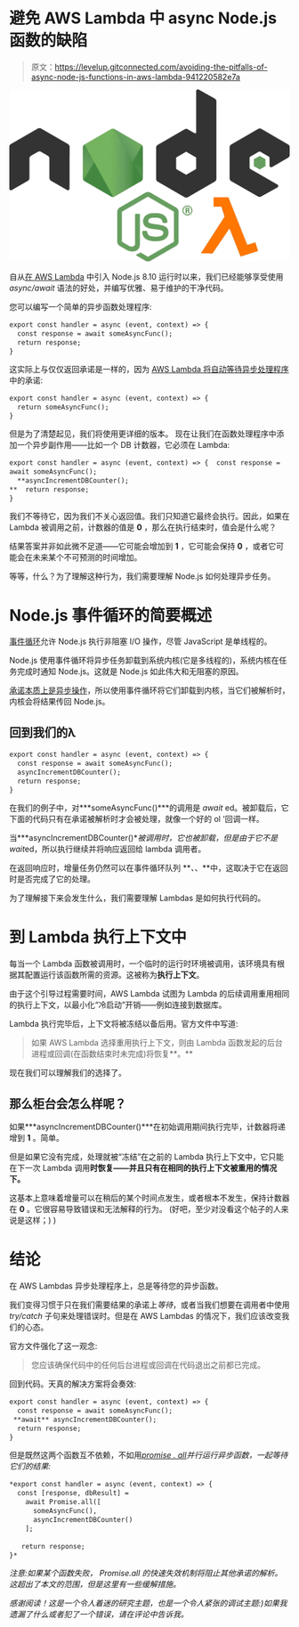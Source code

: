 # 避免 AWS Lambda 中 async Node.js 函数的缺陷

> 原文：<https://levelup.gitconnected.com/avoiding-the-pitfalls-of-async-node-js-functions-in-aws-lambda-941220582e7a>

![](img/52d1e022f23008cdd13b77532edce1e9.png)

自从[在 AWS Lambda](https://aws.amazon.com/blogs/compute/node-js-8-10-runtime-now-available-in-aws-lambda/) 中引入 Node.js 8.10 运行时以来，我们已经能够享受使用 *async/await* 语法的好处，并编写优雅、易于维护的干净代码。

您可以编写一个简单的异步函数处理程序:

```
export const handler = async (event, context) => { 
  const response = await someAsyncFunc();
  return response;
}
```

这实际上与仅仅返回承诺是一样的，因为 [AWS Lambda 将自动等待异步处理程序](https://docs.aws.amazon.com/lambda/latest/dg/nodejs-prog-model-handler.html)中的承诺:

```
export const handler = async (event, context) => { 
  return someAsyncFunc();
}
```

但是为了清楚起见，我们将使用更详细的版本。
现在让我们在函数处理程序中添加一个异步副作用——比如一个 DB 计数器，它必须在 Lambda:

```
export const handler = async (event, context) => {  const response = await someAsyncFunc();
  **asyncIncrementDBCounter();
**  return response;
}
```

我们不等待它，因为我们不关心返回值。我们只知道它最终会执行。因此，如果在 Lambda 被调用之前，计数器的值是 **0** ，那么在执行结束时，值会是什么呢？

结果答案并非如此微不足道——它可能会增加到 **1** ，它可能会保持 **0** ，或者它可能会在未来某个不可预测的时间增加。

等等，什么？为了理解这种行为，我们需要理解 Node.js 如何处理异步任务。

# Node.js 事件循环的简要概述

[事件循环](https://nodejs.org/de/docs/guides/event-loop-timers-and-nexttick/)允许 Node.js 执行非阻塞 I/O 操作，尽管 JavaScript 是单线程的。

Node.js 使用事件循环将异步任务卸载到系统内核(它是多线程的)，系统内核在任务完成时通知 Node.js。这就是 Node.js 如此伟大和无阻塞的原因。

[承诺本质上是异步操作](https://developer.mozilla.org/en-US/docs/Web/JavaScript/Guide/Using_promises)，所以使用事件循环将它们卸载到内核，当它们被解析时，内核会将结果传回 Node.js。

## 回到我们的λ

```
export const handler = async (event, context) => { 
  const response = await someAsyncFunc();
  asyncIncrementDBCounter();
  return response;
}
```

在我们的例子中，对***someAsyncFunc()***的调用是 *await* ed。被卸载后，它下面的代码只有在承诺被解析时才会被处理，就像一个好的 ol '回调一样。

当***asyncIncrementDBCounter()***被调用时，它也被卸载，但是由于它不是*wait*ed，所以执行继续并将响应返回给 lambda 调用者。

在返回响应时，增量任务仍然可以在事件循环队列 ***、*、**中，这取决于它在返回时是否完成了它的处理。

为了理解接下来会发生什么，我们需要理解 Lambdas 是如何执行代码的。

# 到 Lambda 执行上下文中

每当一个 Lambda 函数被调用时，一个临时的运行时环境被调用，该环境具有根据其配置运行该函数所需的资源。这被称为**执行上下文**。

由于这个引导过程需要时间，AWS Lambda 试图为 Lambda 的后续调用重用相同的执行上下文，以最小化“冷启动”开销——例如连接到数据库。

Lambda 执行完毕后，上下文将被冻结以备后用。官方文件中写道:

> 如果 AWS Lambda 选择重用执行上下文，则由 Lambda 函数发起的后台进程或回调(在函数结束时未完成)将恢复**。**

现在我们可以理解我们的选择了。

## 那么柜台会怎么样呢？

如果***asyncIncrementDBCounter()***在初始调用期间执行完毕，计数器将递增到 **1** 。简单。

但是如果它没有完成，处理就被“冻结”在之前的 Lambda 执行上下文中，它只能在下一次 Lambda 调用**时恢复——并且只有在相同的执行上下文被重用的情况下。**

这基本上意味着增量可以在稍后的某个时间点发生，或者根本不发生，保持计数器在 **0** 。它很容易导致错误和无法解释的行为。
(好吧，至少对没看这个帖子的人来说是这样；) )

# 结论

在 AWS Lambdas 异步处理程序上，总是等待您的异步函数。

我们变得习惯于只在我们需要结果的承诺上*等待*，或者当我们想要在调用者中使用 *try/catch* 子句来处理错误时。但是在 AWS Lambdas 的情况下，我们应该改变我们的心态。

官方文件强化了这一观念:

> 您应该确保代码中的任何后台进程或回调在代码退出之前都已完成。

回到代码。天真的解决方案将会奏效:

```
export const handler = async (event, context) => { 
  const response = await someAsyncFunc();
 **await** asyncIncrementDBCounter();
  return response;
}
```

但是既然这两个函数互不依赖，不如用[*promise . all*](https://developer.mozilla.org/en-US/docs/Web/JavaScript/Reference/Global_Objects/Promise/all)*并行运行异步函数，*一起等待*它们的结果:*

```
*export const handler = async (event, context) => { 
  const [response, dbResult] = 
    await Promise.all([
      someAsyncFunc(), 
      asyncIncrementDBCounter()
    ];  

   return response;
}*
```

*注意:如果某个函数失败， *Promise.all* 的快速失效机制将阻止其他承诺的解析。这超出了本文的范围，但是这里有一些缓解措施。*

*感谢阅读！这是一个令人着迷的研究主题，也是一个令人紧张的调试主题:)如果我遗漏了什么或者犯了一个错误，请在评论中告诉我。*